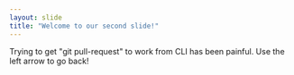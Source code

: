 ```yaml
---
layout: slide
title: "Welcome to our second slide!"
---
```

Trying to get "git pull-request" to work from CLI has been painful.
Use the left arrow to go back!
